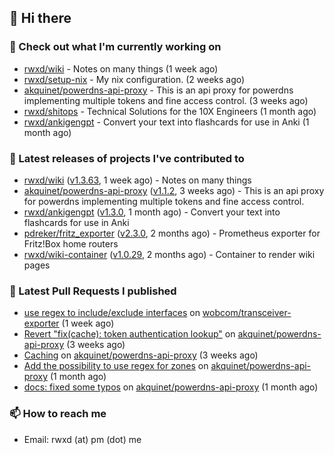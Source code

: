 ## 👋 Hi there

### 👷 Check out what I'm currently working on


- [rwxd/wiki](https://github.com/rwxd/wiki) - Notes on many things (1 week ago)
- [rwxd/setup-nix](https://github.com/rwxd/setup-nix) - My nix configuration. (2 weeks ago)
- [akquinet/powerdns-api-proxy](https://github.com/akquinet/powerdns-api-proxy) - This is an api proxy for powerdns implementing multiple tokens and fine access control. (3 weeks ago)
- [rwxd/shitops](https://github.com/rwxd/shitops) - Technical Solutions for the 10X Engineers (1 month ago)
- [rwxd/ankigengpt](https://github.com/rwxd/ankigengpt) - Convert your text into flashcards for use in Anki (1 month ago)

### 🔭 Latest releases of projects I've contributed to


- [rwxd/wiki](https://github.com/rwxd/wiki) ([v1.3.63](https://github.com/rwxd/wiki/releases/tag/v1.3.63), 1 week ago) - Notes on many things
- [akquinet/powerdns-api-proxy](https://github.com/akquinet/powerdns-api-proxy) ([v1.1.2](https://github.com/akquinet/powerdns-api-proxy/releases/tag/v1.1.2), 3 weeks ago) - This is an api proxy for powerdns implementing multiple tokens and fine access control.
- [rwxd/ankigengpt](https://github.com/rwxd/ankigengpt) ([v1.3.0](https://github.com/rwxd/ankigengpt/releases/tag/v1.3.0), 1 month ago) - Convert your text into flashcards for use in Anki
- [pdreker/fritz_exporter](https://github.com/pdreker/fritz_exporter) ([v2.3.0](https://github.com/pdreker/fritz_exporter/releases/tag/v2.3.0), 2 months ago) - Prometheus exporter for Fritz!Box home routers
- [rwxd/wiki-container](https://github.com/rwxd/wiki-container) ([v1.0.29](https://github.com/rwxd/wiki-container/releases/tag/v1.0.29), 2 months ago) - Container to render wiki pages

### 🔨 Latest Pull Requests I published


- [use regex to include/exclude interfaces](https://github.com/wobcom/transceiver-exporter/pull/9) on [wobcom/transceiver-exporter](https://github.com/wobcom/transceiver-exporter) (1 week ago)
- [Revert &#34;fix(cache): token authentication lookup&#34;](https://github.com/akquinet/powerdns-api-proxy/pull/5) on [akquinet/powerdns-api-proxy](https://github.com/akquinet/powerdns-api-proxy) (3 weeks ago)
- [Caching](https://github.com/akquinet/powerdns-api-proxy/pull/4) on [akquinet/powerdns-api-proxy](https://github.com/akquinet/powerdns-api-proxy) (3 weeks ago)
- [Add the possibility to use regex for zones](https://github.com/akquinet/powerdns-api-proxy/pull/3) on [akquinet/powerdns-api-proxy](https://github.com/akquinet/powerdns-api-proxy) (1 month ago)
- [docs: fixed some typos](https://github.com/akquinet/powerdns-api-proxy/pull/2) on [akquinet/powerdns-api-proxy](https://github.com/akquinet/powerdns-api-proxy) (1 month ago)

### 📫 How to reach me

- Email: rwxd (at) pm (dot) me
